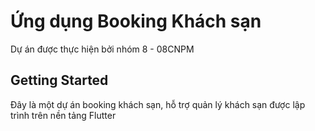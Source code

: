 # Ứng dụng Booking Khách sạn

Dự án được thực hiện bởi nhóm 8 - 08CNPM

## Getting Started

Đây là một dự án booking khách sạn, hỗ trợ quản lý khách sạn được lập trình trên nền tảng Flutter

